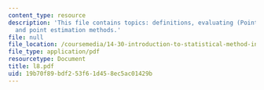 ```yaml
---
content_type: resource
description: 'This file contains topics: definitions, evaluating (Point) estimators
  and point estimation methods.'
file: null
file_location: /coursemedia/14-30-introduction-to-statistical-method-in-economics-spring-2006/19b70f89bdf253f61d458ec5ac01429b_l8.pdf
file_type: application/pdf
resourcetype: Document
title: l8.pdf
uid: 19b70f89-bdf2-53f6-1d45-8ec5ac01429b
---
```


